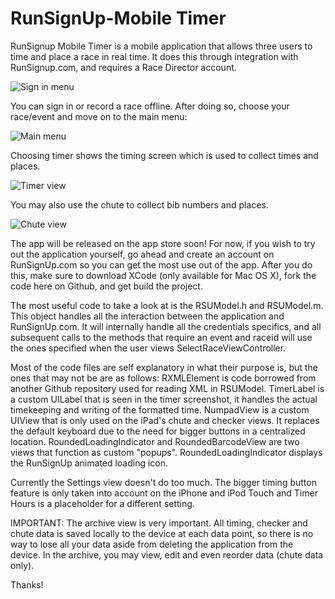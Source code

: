 RunSignUp-Mobile Timer
======================

RunSignup Mobile Timer is a mobile application that allows three users to time and place a race in real time. It does this through integration with RunSignup.com, and requires a Race Director account.

![Sign in menu](http://i.imgur.com/W07R6.png)

You can sign in or record a race offline. After doing so, choose your race/event and move on to the main menu:

![Main menu](http://i.imgur.com/YZCm6.png)

Choosing timer shows the timing screen which is used to collect times and places.

![Timer view](http://i.imgur.com/z1dMy.png)

You may also use the chute to collect bib numbers and places.

![Chute view](http://i.imgur.com/itlSM.png)

The app will be released on the app store soon! For now, if you wish to try out the application yourself, go ahead and create an account on RunSignUp.com so you can get the most use out of the app. After you do this, make sure to download XCode (only available for Mac OS X), fork the code here on Github, and get build the project.

The most useful code to take a look at is the RSUModel.h and RSUModel.m. This object handles all the interaction between the application and RunSignUp.com. It will internally handle all the credentials specifics, and all subsequent calls to the methods that require an event and raceid will use the ones specified when the user views SelectRaceViewController.

Most of the code files are self explanatory in what their purpose is, but the ones that may not be are as follows:
RXMLElement is code borrowed from another Github repository used for reading XML in RSUModel.
TimerLabel is a custom UILabel that is seen in the timer screenshot, it handles the actual timekeeping and writing of the formatted time.
NumpadView is a custom UIView that is only used on the iPad's chute and checker views. It replaces the default keyboard due to the need for bigger buttons in a centralized location.
RoundedLoadingIndicator and RoundedBarcodeView are two views that function as custom "popups". RoundedLoadingIndicator displays the RunSignUp animated loading icon.

Currently the Settings view doesn't do too much. The bigger timing button feature is only taken into account on the iPhone and iPod Touch and Timer Hours is a placeholder for a different setting.

IMPORTANT:
The archive view is very important. All timing, checker and chute data is saved locally to the device at each data point, so there is no way to lose all your data aside from deleting the application from the device. In the archive, you may view, edit and even reorder data (chute data only).

Thanks!